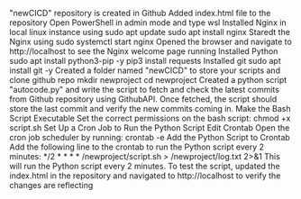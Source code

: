 "newCICD" repository is created in Github
Added index.html file to the repository
Open PowerShell in admin mode and type wsl
Installed Nginx in local linux instance using sudo apt update sudo apt install nginx
Staredt the Nginx using sudo systemctl start nginx
Opened the browser and navigate to http://localhost to see the Nginx welcome page running
Installed Python sudo apt install python3-pip -y pip3 install requests
Installed git sudo apt install git -y
Created a folder named "newCICD" to store your scripts and clone github repo mkdir newproject cd newproject
Created a python script "autocode.py" and write the script to fetch and check the latest commits from Github repository using GithubAPI. Once fetched, the script should store the last commit and verify the new commits coming in.
Make the Bash Script Executable
Set the correct permissions on the bash script:
chmod +x script.sh
Set Up a Cron Job to Run the Python Script
Edit Crontab
Open the cron job scheduler by running:
crontab -e
Add the Python Script to Crontab
Add the following line to the crontab to run the Python script every 2 minutes:
*/2 * * * * /newproject/script.sh > /newproject/log.txt 2>&1
This will run the Python script every 2 minutes.
To test the script, updated the index.html in the repository and navigated to http://localhost to verify the changes are reflecting
